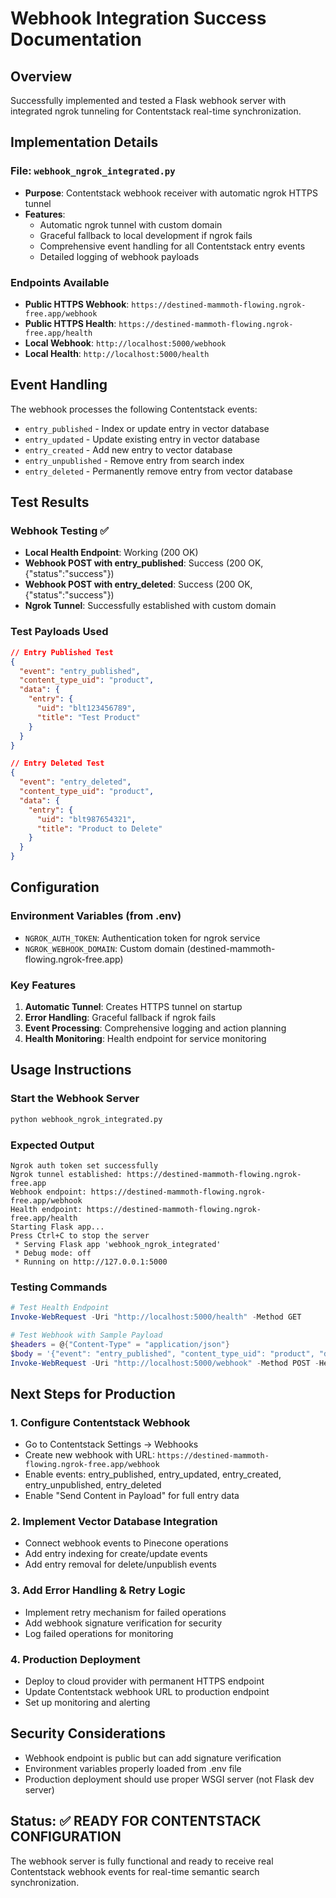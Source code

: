 # Webhook Integration Success Documentation

## Overview
Successfully implemented and tested a Flask webhook server with integrated ngrok tunneling for Contentstack real-time synchronization.

## Implementation Details

### File: `webhook_ngrok_integrated.py`
- **Purpose**: Contentstack webhook receiver with automatic ngrok HTTPS tunnel
- **Features**: 
  - Automatic ngrok tunnel with custom domain
  - Graceful fallback to local development if ngrok fails
  - Comprehensive event handling for all Contentstack entry events
  - Detailed logging of webhook payloads

### Endpoints Available
- **Public HTTPS Webhook**: `https://destined-mammoth-flowing.ngrok-free.app/webhook`
- **Public HTTPS Health**: `https://destined-mammoth-flowing.ngrok-free.app/health`
- **Local Webhook**: `http://localhost:5000/webhook`
- **Local Health**: `http://localhost:5000/health`

## Event Handling
The webhook processes the following Contentstack events:
- `entry_published` - Index or update entry in vector database
- `entry_updated` - Update existing entry in vector database
- `entry_created` - Add new entry to vector database
- `entry_unpublished` - Remove entry from search index
- `entry_deleted` - Permanently remove entry from vector database

## Test Results
### Webhook Testing ✅
- **Local Health Endpoint**: Working (200 OK)
- **Webhook POST with entry_published**: Success (200 OK, {"status":"success"})
- **Webhook POST with entry_deleted**: Success (200 OK, {"status":"success"})
- **Ngrok Tunnel**: Successfully established with custom domain

### Test Payloads Used
```json
// Entry Published Test
{
  "event": "entry_published",
  "content_type_uid": "product", 
  "data": {
    "entry": {
      "uid": "blt123456789",
      "title": "Test Product"
    }
  }
}

// Entry Deleted Test
{
  "event": "entry_deleted",
  "content_type_uid": "product",
  "data": {
    "entry": {
      "uid": "blt987654321", 
      "title": "Product to Delete"
    }
  }
}
```

## Configuration
### Environment Variables (from .env)
- `NGROK_AUTH_TOKEN`: Authentication token for ngrok service
- `NGROK_WEBHOOK_DOMAIN`: Custom domain (destined-mammoth-flowing.ngrok-free.app)

### Key Features
1. **Automatic Tunnel**: Creates HTTPS tunnel on startup
2. **Error Handling**: Graceful fallback if ngrok fails
3. **Event Processing**: Comprehensive logging and action planning
4. **Health Monitoring**: Health endpoint for service monitoring

## Usage Instructions

### Start the Webhook Server
```bash
python webhook_ngrok_integrated.py
```

### Expected Output
```
Ngrok auth token set successfully
Ngrok tunnel established: https://destined-mammoth-flowing.ngrok-free.app
Webhook endpoint: https://destined-mammoth-flowing.ngrok-free.app/webhook
Health endpoint: https://destined-mammoth-flowing.ngrok-free.app/health
Starting Flask app...
Press Ctrl+C to stop the server
 * Serving Flask app 'webhook_ngrok_integrated'
 * Debug mode: off
 * Running on http://127.0.0.1:5000
```

### Testing Commands
```powershell
# Test Health Endpoint
Invoke-WebRequest -Uri "http://localhost:5000/health" -Method GET

# Test Webhook with Sample Payload
$headers = @{"Content-Type" = "application/json"}
$body = '{"event": "entry_published", "content_type_uid": "product", "data": {"entry": {"uid": "test123", "title": "Test Product"}}}'
Invoke-WebRequest -Uri "http://localhost:5000/webhook" -Method POST -Headers $headers -Body $body
```

## Next Steps for Production

### 1. Configure Contentstack Webhook
- Go to Contentstack Settings → Webhooks
- Create new webhook with URL: `https://destined-mammoth-flowing.ngrok-free.app/webhook`
- Enable events: entry_published, entry_updated, entry_created, entry_unpublished, entry_deleted
- Enable "Send Content in Payload" for full entry data

### 2. Implement Vector Database Integration
- Connect webhook events to Pinecone operations
- Add entry indexing for create/update events
- Add entry removal for delete/unpublish events

### 3. Add Error Handling & Retry Logic
- Implement retry mechanism for failed operations
- Add webhook signature verification for security
- Log failed operations for monitoring

### 4. Production Deployment
- Deploy to cloud provider with permanent HTTPS endpoint
- Update Contentstack webhook URL to production endpoint
- Set up monitoring and alerting

## Security Considerations
- Webhook endpoint is public but can add signature verification
- Environment variables properly loaded from .env file
- Production deployment should use proper WSGI server (not Flask dev server)

## Status: ✅ READY FOR CONTENTSTACK CONFIGURATION
The webhook server is fully functional and ready to receive real Contentstack webhook events for real-time semantic search synchronization.